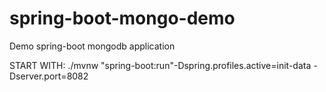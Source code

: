 # spring-boot-mongo-demo
Demo spring-boot mongodb application

START WITH:
./mvnw "spring-boot:run"-Dspring.profiles.active=init-data -Dserver.port=8082
